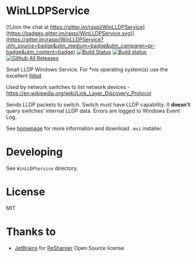 # WinLLDPService

[![Join the chat at https://gitter.im/raspi/WinLLDPService](https://badges.gitter.im/raspi/WinLLDPService.svg)](https://gitter.im/raspi/WinLLDPService?utm_source=badge&utm_medium=badge&utm_campaign=pr-badge&utm_content=badge)
[![Build Status](https://travis-ci.org/raspi/WinLLDPService.svg?branch=master)](https://travis-ci.org/raspi/WinLLDPService)
[![Build status](https://ci.appveyor.com/api/projects/status/7mhyl2fvasumvpqv?svg=true)](https://ci.appveyor.com/project/raspi/winlldpservice)
[![Github All Releases](https://img.shields.io/github/downloads/raspi/WinLLDPService/total.svg)]()

Small LLDP Windows Service. For *nix operating system(s) use the excellent [lldpd](https://github.com/vincentbernat/lldpd/).

Used by network switches to list network devices - https://en.wikipedia.org/wiki/Link_Layer_Discovery_Protocol

Sends LLDP packets to switch. Switch must have LLDP capability. It **doesn't** query switches' internal LLDP data. Errors are logged to Windows Event Log.

See [homepage](https://raspi.github.io/projects/winlldpservice/) for more information and download `.msi` installer.

# Developing

See `WinLLDPService` directory.

# License
MIT

# Thanks to

* [JetBrains](https://www.jetbrains.com/) for [ReSharper](https://www.jetbrains.com/resharper/) Open Source license
